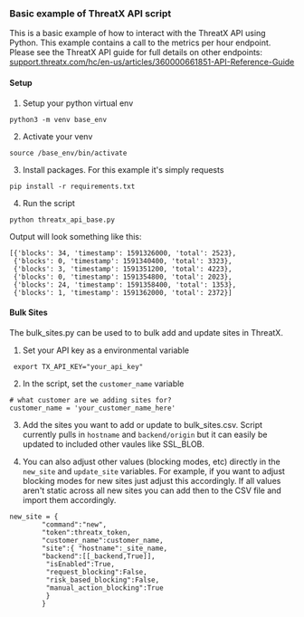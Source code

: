 ### Basic example of ThreatX API script 

This is a basic example of how to interact with the ThreatX API using Python. This example contains a call to the metrics per hour endpoint. Please see the ThreatX API guide for full details on other endpoints: [support.threatx.com/hc/en-us/articles/360000661851-API-Reference-Guide](https://support.threatx.com/hc/en-us/articles/360000661851-API-Reference-Guide)

#### Setup 

1) Setup your python virtual env

`python3 -m venv base_env`

2) Activate your venv

`source /base_env/bin/activate`

3) Install packages. For this example it's simply requests

`pip install -r requirements.txt` 

4) Run the script 

`python threatx_api_base.py` 


Output will look something like this:

```
[{'blocks': 34, 'timestamp': 1591326000, 'total': 2523},
 {'blocks': 0, 'timestamp': 1591340400, 'total': 3323},
 {'blocks': 3, 'timestamp': 1591351200, 'total': 4223},
 {'blocks': 0, 'timestamp': 1591354800, 'total': 2023},
 {'blocks': 24, 'timestamp': 1591358400, 'total': 1353},
 {'blocks': 1, 'timestamp': 1591362000, 'total': 2372}]
 ```

 #### Bulk Sites 
 The bulk_sites.py can be used to to bulk add and update sites in ThreatX. 

 1) Set your API key as a environmental variable

 ` export TX_API_KEY="your_api_key"`

 2) In the script, set the `customer_name` variable
 ```
 # what customer are we adding sites for?
customer_name = 'your_customer_name_here'
``` 
3) Add the sites you want to add or update to bulk_sites.csv. Script currently pulls in `hostname` and `backend/origin` but it can easily be updated to included other vaules like SSL_BLOB.  

4) You can also adjust other values (blocking modes, etc) directly in the `new_site` and `update_site` variables. For example, if you want to adjust blocking modes for new sites just adjust this accordingly. If all values aren't static across all new sites you can add then to the CSV file and import them accordingly. 

```    
new_site = { 
        "command":"new", 
        "token":threatx_token, 
        "customer_name":customer_name, 
        "site":{ "hostname":_site_name, 
        "backend":[[_backend,True]],
         "isEnabled":True, 
         "request_blocking":False, 
         "risk_based_blocking":False,
         "manual_action_blocking":True
         } 
        }

